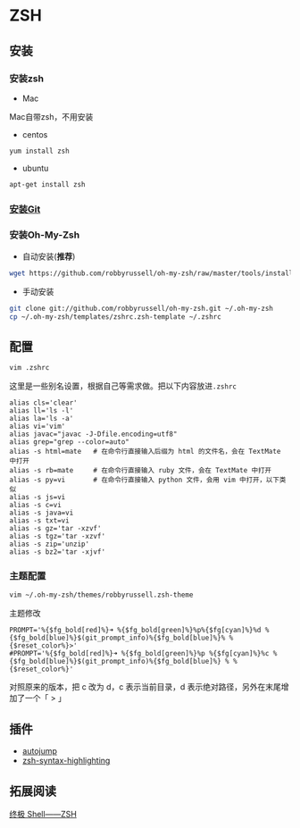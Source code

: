 # ZSH

## 安装

### 安装zsh

- Mac

Mac自带zsh，不用安装

- centos

```bash
yum install zsh
```

- ubuntu

```bash
apt-get install zsh
```

### [安装Git](../git/install.md)

### 安装Oh-My-Zsh

- 自动安装(**推荐**)

```bash
wget https://github.com/robbyrussell/oh-my-zsh/raw/master/tools/install.sh -O - | sh
```

- 手动安装

```bash
git clone git://github.com/robbyrussell/oh-my-zsh.git ~/.oh-my-zsh
cp ~/.oh-my-zsh/templates/zshrc.zsh-template ~/.zshrc
```

## 配置

```bash
vim .zshrc
```
这里是一些别名设置，根据自己等需求做。把以下内容放进`.zshrc`

```vim
alias cls='clear'
alias ll='ls -l'
alias la='ls -a'
alias vi='vim'
alias javac="javac -J-Dfile.encoding=utf8"
alias grep="grep --color=auto"
alias -s html=mate   # 在命令行直接输入后缀为 html 的文件名，会在 TextMate 中打开
alias -s rb=mate     # 在命令行直接输入 ruby 文件，会在 TextMate 中打开
alias -s py=vi       # 在命令行直接输入 python 文件，会用 vim 中打开，以下类似
alias -s js=vi
alias -s c=vi
alias -s java=vi
alias -s txt=vi
alias -s gz='tar -xzvf'
alias -s tgz='tar -xzvf'
alias -s zip='unzip'
alias -s bz2='tar -xjvf'
```

### 主题配置

```bash
vim ~/.oh-my-zsh/themes/robbyrussell.zsh-theme
```

主题修改

```vim
PROMPT='%{$fg_bold[red]%}➜ %{$fg_bold[green]%}%p%{$fg[cyan]%}%d %{$fg_bold[blue]%}$(git_prompt_info)%{$fg_bold[blue]%}% %{$reset_color%}>'
#PROMPT='%{$fg_bold[red]%}➜ %{$fg_bold[green]%}%p %{$fg[cyan]%}%c %{$fg_bold[blue]%}$(git_prompt_info)%{$fg_bold[blue]%} % %{$reset_color%}'
```
对照原来的版本，把 c 改为 d，c 表示当前目录，d 表示绝对路径，另外在末尾增加了一个「 > 」

## 插件

- [autojump](https://github.com/wting/autojump)
- [zsh-syntax-highlighting](https://github.com/zsh-users/zsh-syntax-highlighting)


## 拓展阅读

[终极 Shell——ZSH](https://zhuanlan.zhihu.com/p/19556676)
